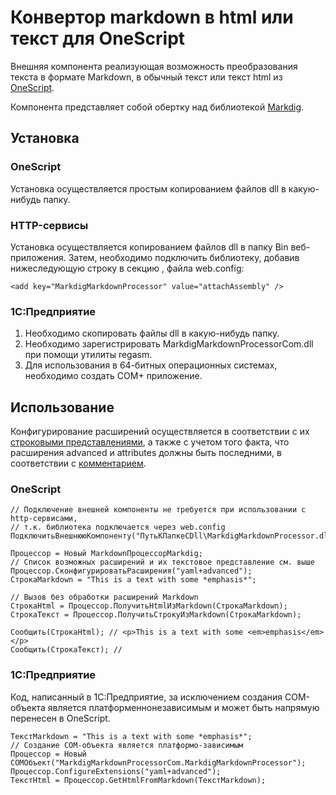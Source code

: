 ﻿# Конвертор markdown в html или текст для OneScript

Внешняя компонента реализующая возможность преобразования текста в формате Markdown, в обычный текст или текст html из [OneScript](https://github.com/EvilBeaver/OneScript).

Компонента представляет собой обертку над библиотекой [Markdig](https://github.com/lunet-io/markdig).


## Установка

### OneScript
Установка осуществляется простым копированием файлов dll в какую-нибудь папку.

### HTTP-сервисы
Установка осуществляется копированием файлов dll в папку Bin веб-приложения.
Затем, необходимо подключить библиотеку, добавив нижеследующую строку в секцию <appSettings>, файла web.config:

```bsl
<add key="MarkdigMarkdownProcessor" value="attachAssembly" />
```

### 1С:Предприятие
1. Необходимо скопировать файлы dll в какую-нибудь папку.
2. Необходимо зарегистрировать MarkdigMarkdownProcessorCom.dll при помощи утилиты regasm.
3. Для использования в 64-битных операционных системах, необходимо создать COM+ приложение.
 
## Использование

Конфигурирование расширений осуществляется в соответствии с их [строковыми представлениями](https://github.com/lunet-io/markdig), а также с учетом того факта, что расширения advanced и attributes должны быть последними, в соответствии с [комментарием](https://github.com/lunet-io/markdig/blob/a097247272fbe4e3d14495be4cbf4effd866f04e/src/Markdig/MarkdownExtensions.cs#L79). 

### OneScript

```bsl
// Подключение внешней компоненты не требуется при использовании с http-сервисами,
// т.к. библиотека подключается через web.config
ПодключитьВнешнююКомпоненту("ПутьКПапкеСDll\MarkdigMarkdownProcessor.dll");

Процессор = Новый MarkdownПроцессорMarkdig;
// Список возможных расширений и их текстовое представление см. выше
Процессор.СконфигурироватьРасширения("yaml+advanced");
СтрокаMarkdown = "This is a text with some *emphasis*";

// Вызов без обработки расширений Markdown
СтрокаHtml = Процессор.ПолучитьHtmlИзMarkdown(СтрокаMarkdown);
СтрокаТекст = Процессор.ПолучитьСтрокуИзMarkdown(СтрокаMarkdown);

Сообщить(СтрокаHtml); // <p>This is a text with some <em>emphasis</em></p>
Сообщить(СтрокаТекст); // 

```

### 1С:Предприятие

Код, написанный в 1С:Предприятие, за исключением создания COM-объекта является платформеннонезависимым и может быть напрямую перенесен в OneScript.

```bsl
ТекстMarkdown = "This is a text with some *emphasis*";
// Создание COM-объекта является платформо-зависимым
Процессор = Новый COMОбъект("MarkdigMarkdownProcessorCom.MarkdigMarkdownProcessor");
Процессор.ConfigureExtensions("yaml+advanced");
ТекстHtml = Процессор.GetHtmlFromMarkdown(ТекстMarkdown);
```
